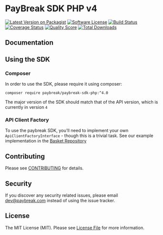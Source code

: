# PayBreak SDK PHP v4

[![Latest Version on Packagist][ico-version]][link-packagist]
[![Software License][ico-license]](LICENSE.md)
[![Build Status][ico-travis]][link-travis]
[![Coverage Status][ico-scrutinizer]][link-scrutinizer]
[![Quality Score][ico-code-quality]][link-code-quality]
[![Total Downloads][ico-downloads]][link-downloads]

## Documentation

## Using the SDK

### Composer

In order to use the SDK, please require it using composer:

`composer require paybreak/paybreak-sdk-php:^4.0`

The major version of the SDK should match that of the API version, which is currently in version `4`

### API Client Factory

To use the paybreak SDK, you'll need to implement your own `ApiClientFactoryInterface` - though this is a trivial task. See our example implementation in the [Basket Repository](https://github.com/PayBreak/basket/blob/master/app/Gateways/ApiClientFactory.php)


## Contributing

Please see [CONTRIBUTING](CONTRIBUTING.md) for details.

## Security

If you discover any security related issues, please email dev@paybreak.com instead of using the issue tracker.

## License

The MIT License (MIT). Please see [License File](LICENSE.md) for more information.

[ico-version]: https://img.shields.io/packagist/v/paybreak/paybreak-sdk-php.svg?style=flat-square
[ico-license]: https://img.shields.io/badge/license-MIT-brightgreen.svg?style=flat-square
[ico-travis]: https://img.shields.io/travis/PayBreak/paybreak-sdk-php/master.svg?style=flat-square
[ico-scrutinizer]: https://img.shields.io/scrutinizer/coverage/g/paybreak/paybreak-sdk-php.svg?style=flat-square
[ico-code-quality]: https://img.shields.io/scrutinizer/g/paybreak/paybreak-sdk-php.svg?style=flat-square
[ico-downloads]: https://img.shields.io/packagist/dt/paybreak/paybreak-sdk-php.svg?style=flat-square

[link-packagist]: https://packagist.org/packages/paybreak/paybreak-sdk-php
[link-travis]: https://travis-ci.org/PayBreak/paybreak-sdk-php
[link-scrutinizer]: https://scrutinizer-ci.com/g/paybreak/paybreak-sdk-php/code-structure
[link-code-quality]: https://scrutinizer-ci.com/g/paybreak/paybreak-sdk-php
[link-downloads]: https://packagist.org/packages/paybreak/paybreak-sdk-php
